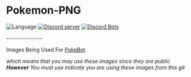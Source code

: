 # Pokemon-PNG
![Language](https://img.shields.io/badge/format-skala-%23F93B3B.svg?style=flat-square)
<a href="https://discord.gg/3Chh8gu"><img src="https://discordapp.com/api/guilds/334745231163654145/embed.png" alt="Discord server" /></a>
<a href="https://discordbots.org/bot/330488924449275916?utm_source=widget">
  <img src="https://discordbots.org/api/widget/status/330488924449275916.png" alt="Discord Bots" />

</a>
---------------

Images Being Used For <a href="https://github.com/Wonder-Toast/pokebot">PokeBot</a>

*which means that you may use these images since they are public <strong>However</strong> You must use indicate you are using these images from this git*
